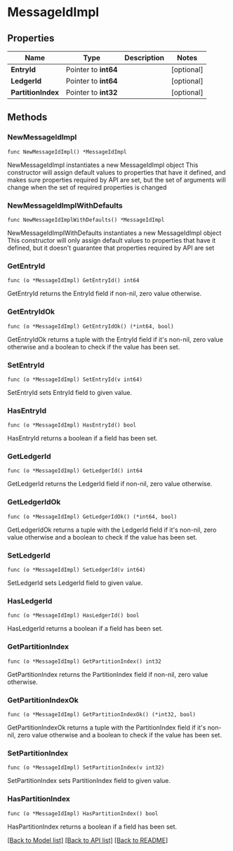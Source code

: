 # MessageIdImpl

## Properties

Name | Type | Description | Notes
------------ | ------------- | ------------- | -------------
**EntryId** | Pointer to **int64** |  | [optional] 
**LedgerId** | Pointer to **int64** |  | [optional] 
**PartitionIndex** | Pointer to **int32** |  | [optional] 

## Methods

### NewMessageIdImpl

`func NewMessageIdImpl() *MessageIdImpl`

NewMessageIdImpl instantiates a new MessageIdImpl object
This constructor will assign default values to properties that have it defined,
and makes sure properties required by API are set, but the set of arguments
will change when the set of required properties is changed

### NewMessageIdImplWithDefaults

`func NewMessageIdImplWithDefaults() *MessageIdImpl`

NewMessageIdImplWithDefaults instantiates a new MessageIdImpl object
This constructor will only assign default values to properties that have it defined,
but it doesn't guarantee that properties required by API are set

### GetEntryId

`func (o *MessageIdImpl) GetEntryId() int64`

GetEntryId returns the EntryId field if non-nil, zero value otherwise.

### GetEntryIdOk

`func (o *MessageIdImpl) GetEntryIdOk() (*int64, bool)`

GetEntryIdOk returns a tuple with the EntryId field if it's non-nil, zero value otherwise
and a boolean to check if the value has been set.

### SetEntryId

`func (o *MessageIdImpl) SetEntryId(v int64)`

SetEntryId sets EntryId field to given value.

### HasEntryId

`func (o *MessageIdImpl) HasEntryId() bool`

HasEntryId returns a boolean if a field has been set.

### GetLedgerId

`func (o *MessageIdImpl) GetLedgerId() int64`

GetLedgerId returns the LedgerId field if non-nil, zero value otherwise.

### GetLedgerIdOk

`func (o *MessageIdImpl) GetLedgerIdOk() (*int64, bool)`

GetLedgerIdOk returns a tuple with the LedgerId field if it's non-nil, zero value otherwise
and a boolean to check if the value has been set.

### SetLedgerId

`func (o *MessageIdImpl) SetLedgerId(v int64)`

SetLedgerId sets LedgerId field to given value.

### HasLedgerId

`func (o *MessageIdImpl) HasLedgerId() bool`

HasLedgerId returns a boolean if a field has been set.

### GetPartitionIndex

`func (o *MessageIdImpl) GetPartitionIndex() int32`

GetPartitionIndex returns the PartitionIndex field if non-nil, zero value otherwise.

### GetPartitionIndexOk

`func (o *MessageIdImpl) GetPartitionIndexOk() (*int32, bool)`

GetPartitionIndexOk returns a tuple with the PartitionIndex field if it's non-nil, zero value otherwise
and a boolean to check if the value has been set.

### SetPartitionIndex

`func (o *MessageIdImpl) SetPartitionIndex(v int32)`

SetPartitionIndex sets PartitionIndex field to given value.

### HasPartitionIndex

`func (o *MessageIdImpl) HasPartitionIndex() bool`

HasPartitionIndex returns a boolean if a field has been set.


[[Back to Model list]](../README.md#documentation-for-models) [[Back to API list]](../README.md#documentation-for-api-endpoints) [[Back to README]](../README.md)


